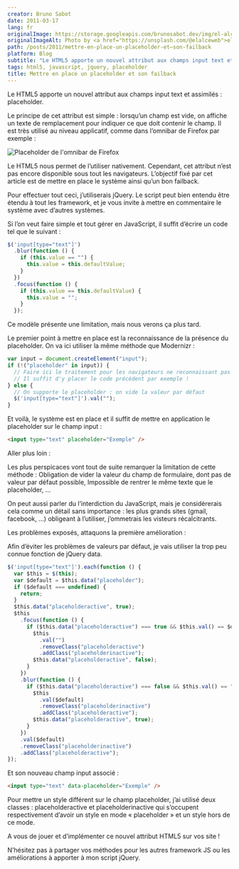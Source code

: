 ```yaml
---
creator: Bruno Sabot
date: 2011-03-17
lang: fr
originalImage: https://storage.googleapis.com/brunosabot.dev/img/el-alce-web-njX7_Ixraio-unsplash.jpeg
originalImageAlt: Photo by <a href="https://unsplash.com/@elalceweb">el alce web</a> on <a href="https://unsplash.com">Unsplash</a>.
path: /posts/2011/mettre-en-place-un-placeholder-et–son-failback
platform: Blog
subtitle: "Le HTML5 apporte un nouvel attribut aux champs input text et assimilés : placeholder. Mais que faire sur les vieux navigateurs ?"
tags: html5, javascript, jquery, placeholder
title: Mettre en place un placeholder et son failback
---
```


Le HTML5 apporte un nouvel attribut aux champs input text et assimilés : placeholder.

Le principe de cet attribut est simple : lorsqu’un champ est vide, on affiche un texte de remplacement pour indiquer ce que doit contenir le champ. Il est très utilisé au niveau applicatif, comme dans l’omnibar de Firefox par exemple :

![Placeholder de l'omnibar de Firefox](https://storage.googleapis.com/brunosabot.dev/img/placeholder1.jpeg)

Le HTML5 nous permet de l’utiliser nativement. Cependant, cet attribut n’est pas encore disponible sous tout les navigateurs. L’objectif fixé par cet article est de mettre en place le système ainsi qu’un bon failback.

Pour effectuer tout ceci, j’utiliserais jQuery. Le script peut bien entendu être étendu à tout les framework, et je vous invite à mettre en commentaire le système avec d’autres systèmes.

Si l’on veut faire simple et tout gérer en JavaScript, il suffit d’écrire un code tel que le suivant :

```javascript
$('input[type="text"]')
  .blur(function () {
    if (this.value == "") {
      this.value = this.defaultValue;
    }
  })
  .focus(function () {
    if (this.value == this.defaultValue) {
      this.value = "";
    }
  });
```

Ce modèle présente une limitation, mais nous verons ça plus tard.

Le premier point à mettre en place est la reconnaissance de la présence du placeholder. On va ici utiliser la même méthode que Modernizr :

```javascript
var input = document.createElement("input");
if (!("placeholder" in input)) {
  // Faire ici le traitement pour les navigateurs ne reconnaissant pas le placeholder
  // Il suffit d'y placer le code précédent par exemple !
} else {
  // On supporte le placeholder : on vide la valeur par défaut
  $('input[type="text"]').val("");
}
```

Et voilà, le système est en place et il suffit de mettre en application le placeholder sur le champ input :

```html
<input type="text" placeholder="Exemple" />
```

Aller plus loin :

Les plus perspicaces vont tout de suite remarquer la limitation de cette méthode : Obligation de vider la valeur du champ de formulaire, dont pas de valeur par défaut possible, Impossible de rentrer le même texte que le placeholder, …

On peut aussi parler du l’interdiction du JavaScript, mais je considèrerais cela comme un détail sans importance : les plus grands sites (gmail, facebook, …) obligeant à l’utiliser, j’ommetrais les visteurs récalcitrants.

Les problèmes exposés, attaquons la première amélioration :

Afin d’éviter les problèmes de valeurs par défaut, je vais utiliser la trop peu connue fonction de jQuery data.

```javascript
$('input[type="text"]').each(function () {
  var $this = $(this);
  var $default = $this.data("placeholder");
  if ($default === undefined) {
    return;
  }
  $this.data("placeholderactive", true);
  $this
    .focus(function () {
      if ($this.data("placeholderactive") === true && $this.val() == $default) {
        $this
          .val("")
          .removeClass("placeholderactive")
          .addClass("placeholderinactive");
        $this.data("placeholderactive", false);
      }
    })
    .blur(function () {
      if ($this.data("placeholderactive") === false && $this.val() == "") {
        $this
          .val($default)
          .removeClass("placeholderinactive")
          .addClass("placeholderactive");
        $this.data("placeholderactive", true);
      }
    })
    .val($default)
    .removeClass("placeholderinactive")
    .addClass("placeholderactive");
});
```

Et son nouveau champ input associé :

```html
<input type="text" data-placeholder="Exemple" />
```

Pour mettre un style différent sur le champ placeholder, j’ai utilisé deux classes : placeholderactive et placeholderinactive qui s’occupent respectivement d’avoir un style en mode « placeholder » et un style hors de ce mode.

A vous de jouer et d’implémenter ce nouvel attribut HTML5 sur vos site !

N’hésitez pas à partager vos méthodes pour les autres framework JS ou les améliorations à apporter à mon script jQuery.
